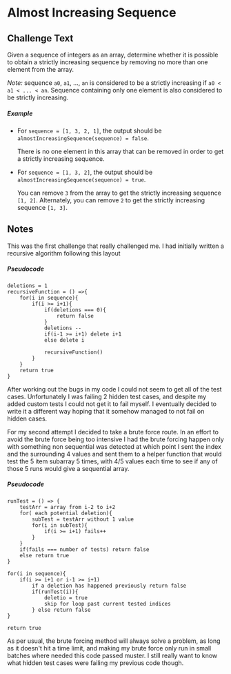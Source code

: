 # Almost Increasing Sequence

## Challenge Text

Given a sequence of integers as an array, determine whether it is possible to obtain a strictly increasing sequence by removing no more than one element from the array.

*Note:* sequence `a0`, `a1`, ..., `an` is considered to be a strictly increasing if `a0 < a1 < ... < an`. Sequence containing only one element is also considered to be strictly increasing.

##### Example

- For `sequence = [1, 3, 2, 1]`, the output should be
  `almostIncreasingSequence(sequence) = false`.

  There is no one element in this array that can be removed in order to get a strictly increasing sequence.

- For `sequence = [1, 3, 2]`, the output should be
  `almostIncreasingSequence(sequence) = true`.

  You can remove `3` from the array to get the strictly increasing sequence `[1, 2]`. Alternately, you can remove `2` to get the strictly increasing sequence `[1, 3]`.

## Notes

This was the first challenge that really challenged me. I had initially written a recursive algorithm following this layout

##### Pseudocode

```
deletions = 1
recursiveFunction = () =>{
	for(i in sequence){
		if(i >= i+1){
			if(deletions === 0){
				return false
			}
			deletions --
			if(i-1 >= i+1) delete i+1
			else delete i

			recursiveFunction()
		}
	}
	return true
}
```

After working out the bugs in my code I could not seem to get all of the test cases. Unfortunately I was failing 2 hidden test cases, and despite my added custom tests I could not get it to fail myself. I eventually decided to write it a different way hoping that it somehow managed to not fail on hidden cases. 

For my second attempt I decided to take a brute force route. In an effort to avoid the brute force being too intensive I had the brute forcing happen only with something non sequential was detected at which point I sent the index and the surrounding 4 values and sent them to a helper function that would test the 5 item subarray 5 times, with 4/5 values each time to see if any of those 5 runs would give a sequential array.

##### Pseudocode

```
runTest = () => {
	testArr = array from i-2 to i+2
	for( each potential deletion){
		subTest = testArr without 1 value
		for(i in subTest){
			if(i >= i+1) fails++
		}
	}
	if(fails === number of tests) return false
	else return true
}

for(i in sequence){
	if(i >= i+1 or i-1 >= i+1)
		if a deletion has happened previously return false
		if(runTest(i)){
			deletio = true
			skip for loop past current tested indices
		} else return false
}

return true
```

As per usual, the brute forcing method will always solve a problem, as long as it doesn't hit a time limit, and making my brute force only run in small batches where needed this code passed muster. I still really want to know what hidden test cases were failing my previous code though.
